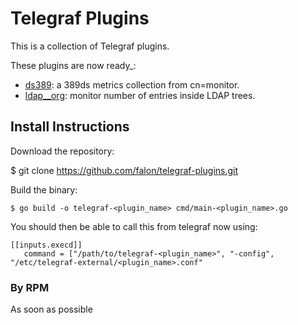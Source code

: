 # Telegraf Plugins

This is a collection of Telegraf plugins.

These plugins are now ready_:

- [ds389](plugins/inputs/ds389/README.md): a 389ds metrics collection from cn=monitor.
- [ldap__org](plugins/inputs/ldap_org/README.md): monitor number of entries inside LDAP trees.

## Install Instructions

Download the repository:

$ git clone https://github.com/falon/telegraf-plugins.git

Build the binary:

	$ go build -o telegraf-<plugin_name> cmd/main-<plugin_name>.go

You should then be able to call this from telegraf now using:

```
[[inputs.execd]]
   command = ["/path/to/telegraf-<plugin_name>", "-config", "/etc/telegraf-external/<plugin_name>.conf"
```

### By RPM

As soon as possible
